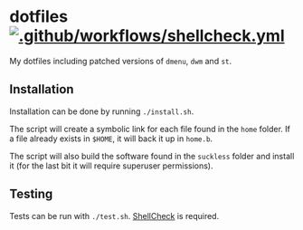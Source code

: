 # dotfiles [![.github/workflows/shellcheck.yml](https://github.com/jgalat/dotfiles/actions/workflows/shellcheck.yml/badge.svg)](https://github.com/jgalat/dotfiles/actions/workflows/shellcheck.yml)

My dotfiles including patched versions of `dmenu`, `dwm` and `st`.

## Installation

Installation can be done by running `./install.sh`.

The script will create a symbolic link for each file found in the `home` folder. If a file already exists in `$HOME`, it will back it up in `home.b`.

The script will also build the software found in the `suckless` folder and install it (for the last bit it will require superuser permissions).

## Testing

Tests can be run with `./test.sh`.
[ShellCheck](https://www.shellcheck.net/) is required.
